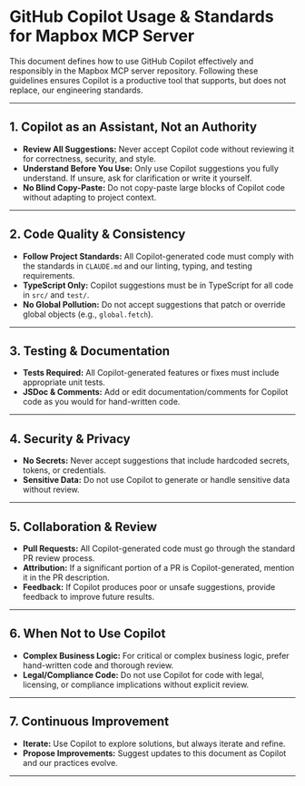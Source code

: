 # GitHub Copilot Usage & Standards for Mapbox MCP Server

This document defines how to use GitHub Copilot effectively and responsibly in the Mapbox MCP server repository. Following these guidelines ensures Copilot is a productive tool that supports, but does not replace, our engineering standards.

---

## 1. Copilot as an Assistant, Not an Authority

- **Review All Suggestions:** Never accept Copilot code without reviewing it for correctness, security, and style.
- **Understand Before You Use:** Only use Copilot suggestions you fully understand. If unsure, ask for clarification or write it yourself.
- **No Blind Copy-Paste:** Do not copy-paste large blocks of Copilot code without adapting to project context.

---

## 2. Code Quality & Consistency

- **Follow Project Standards:** All Copilot-generated code must comply with the standards in `CLAUDE.md` and our linting, typing, and testing requirements.
- **TypeScript Only:** Copilot suggestions must be in TypeScript for all code in `src/` and `test/`.
- **No Global Pollution:** Do not accept suggestions that patch or override global objects (e.g., `global.fetch`).

---

## 3. Testing & Documentation

- **Tests Required:** All Copilot-generated features or fixes must include appropriate unit tests.
- **JSDoc & Comments:** Add or edit documentation/comments for Copilot code as you would for hand-written code.

---

## 4. Security & Privacy

- **No Secrets:** Never accept suggestions that include hardcoded secrets, tokens, or credentials.
- **Sensitive Data:** Do not use Copilot to generate or handle sensitive data without review.

---

## 5. Collaboration & Review

- **Pull Requests:** All Copilot-generated code must go through the standard PR review process.
- **Attribution:** If a significant portion of a PR is Copilot-generated, mention it in the PR description.
- **Feedback:** If Copilot produces poor or unsafe suggestions, provide feedback to improve future results.

---

## 6. When Not to Use Copilot

- **Complex Business Logic:** For critical or complex business logic, prefer hand-written code and thorough review.
- **Legal/Compliance Code:** Do not use Copilot for code with legal, licensing, or compliance implications without explicit review.

---

## 7. Continuous Improvement

- **Iterate:** Use Copilot to explore solutions, but always iterate and refine.
- **Propose Improvements:** Suggest updates to this document as Copilot and our practices evolve.

---
